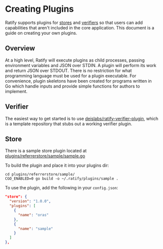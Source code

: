 # Creating Plugins

Ratify supports plugins for [stores](../reference/store.md) and [verifiers](../reference/verifier.md) so that users can add capabilities that aren't included in the core application. This document is a guide on creating your own plugins.

## Overview

At a high level, Ratify will execute plugins as child processes, passing environment variables and JSON over STDIN. A plugin will perform its work and return JSON over STDOUT. There is no restriction for what programming language must be used for a plugin executable. For convenience, plugin skeletons have been created for programs written in Go which handle inputs and provide simple functions for authors to implement.

## Verifier

The easiest way to get started is to use [deislabs/ratify-verifier-plugin](https://github.com/ratify-project/ratify-verifier-plugin), which is a template repository that stubs out a working verifier plugin.

## Store

There is a sample store plugin located at [plugins/referrerstore/sample/sample.go](https://github.com/ratify-project/ratify/blob/main/plugins/referrerstore/sample/sample.go)

To build the plugin and place it into your plugins dir:

```shell
cd plugins/referrerstore/sample/
CGO_ENABLED=0 go build -o ~/.ratify/plugins/sample .
```

To use the plugin, add the following in your `config.json`:

```json
"store": {
  "version": "1.0.0",
  "plugins": [
    {
      "name": "oras"
    },
    {
      "name": "sample"
    }
  ]
},
```
